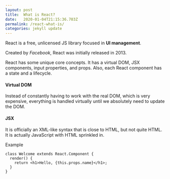 ```yaml
---
layout: post
title:  What is React?
date:   2020-01-04T21:15:36.703Z
permalink: /react-what-is/
categories: jekyll update
---
```

React is a free, unlicensed JS library focused in **UI management**.

Created by *Facebook*, React was initially released in 2013.

React has some unique core concepts. It has a virtual DOM, JSX components, input properties, and props. Also, each React component has a state and a lifecycle.

#### Virtual DOM
Instead of constantly having to work with the real DOM, which is very expensive, everything is handled virtually until we absolutely need to update the DOM. 

#### JSX 
It is officially an XML-like syntax that is close to HTML, but not quite HTML. It is actually JavaScript with HTML sprinkled in.

Example

```
class Welcome extends React.Component {
  render() {
    return <h1>Hello, {this.props.name}</h1>;
  }
}
```
